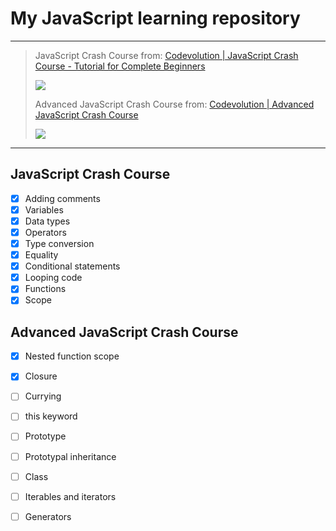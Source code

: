 # My JavaScript learning repository

---
> JavaScript Crash Course
> from: [Codevolution | JavaScript Crash Course - Tutorial for Complete Beginners](https://youtu.be/XIOLqoPHCJ4?si=4oiOB0x_4k45Egke)
> 
> [<img src="https://i.ytimg.com/vi/XIOLqoPHCJ4/maxresdefault.jpg">](https://youtu.be/XIOLqoPHCJ4?si=4oiOB0x_4k45Egke)
> 
> Advanced JavaScript Crash Course 
> from: [Codevolution | Advanced JavaScript Crash Course](https://youtu.be/R9I85RhI7Cg?si=X_bJ4ZLip28YwX5B)
> 
>[<img src="https://i.ytimg.com/vi/R9I85RhI7Cg/maxresdefault.jpg">](https://youtu.be/R9I85RhI7Cg?si=X_bJ4ZLip28YwX5B)
> 
---

## JavaScript Crash Course
- [x] Adding comments
- [x] Variables
- [x] Data types
- [x] Operators
- [x] Type conversion
- [x] Equality
- [x] Conditional statements
- [x] Looping code
- [x] Functions
- [x] Scope

## Advanced JavaScript Crash Course 
- [x] Nested function scope
- [x] Closure
- [ ] Currying
- [ ] this keyword
- [ ] Prototype
- [ ] Prototypal inheritance
- [ ] Class
- [ ] Iterables and iterators
- [ ] Generators

